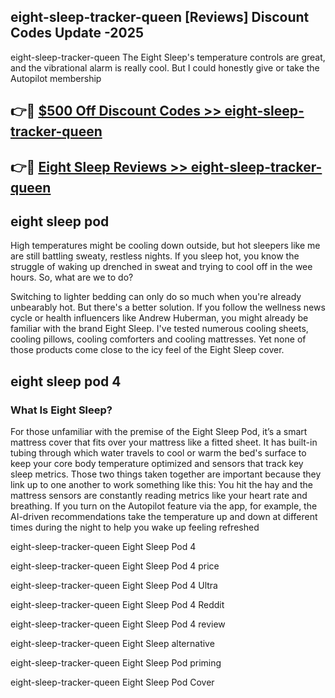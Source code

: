 ## eight-sleep-tracker-queen [Reviews​] Discount Codes Update -2025

eight-sleep-tracker-queen The Eight Sleep's temperature controls are great, and the vibrational alarm is really cool. But I could honestly give or take the Autopilot membership

## 👉🔴 [$500 Off Discount Codes >> eight-sleep-tracker-queen](http://download.freeplayer.one?title=eight-sleep-tracker-queen&ref=18-ES)

## 👉🔴 [Eight Sleep Reviews >> eight-sleep-tracker-queen](http://download.freeplayer.one?title=eight-sleep-tracker-queen&ref=18-ES)

## eight sleep pod

High temperatures might be cooling down outside, but hot sleepers like me are still battling sweaty, restless nights. If you sleep hot, you know the struggle of waking up drenched in sweat and trying to cool off in the wee hours. So, what are we to do?

Switching to lighter bedding can only do so much when you're already unbearably hot. But there's a better solution. If you follow the wellness news cycle or health influencers like Andrew Huberman, you might already be familiar with the brand Eight Sleep. I've tested numerous cooling sheets, cooling pillows, cooling comforters and cooling mattresses. Yet none of those products come close to the icy feel of the Eight Sleep cover.

## eight sleep pod 4

### What Is Eight Sleep?

For those unfamiliar with the premise of the Eight Sleep Pod, it’s a smart mattress cover that fits over your mattress like a fitted sheet. It has built-in tubing through which water travels to cool or warm the bed's surface to keep your core body temperature optimized and sensors that track key sleep metrics. Those two things taken together are important because they link up to one another to work something like this: You hit the hay and the mattress sensors are constantly reading metrics like your heart rate and breathing. If you turn on the Autopilot feature via the app, for example, the AI-driven recommendations take the temperature up and down at different times during the night to help you wake up feeling refreshed

eight-sleep-tracker-queen Eight Sleep Pod 4

eight-sleep-tracker-queen Eight Sleep Pod 4 price

eight-sleep-tracker-queen Eight Sleep Pod 4 Ultra

eight-sleep-tracker-queen Eight Sleep Pod 4 Reddit

eight-sleep-tracker-queen Eight Sleep Pod 4 review

eight-sleep-tracker-queen Eight Sleep alternative

eight-sleep-tracker-queen Eight Sleep Pod priming

eight-sleep-tracker-queen Eight Sleep Pod Cover